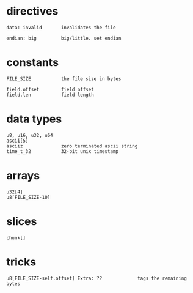# directives

    data: invalid       invalidates the file

    endian: big         big/little. set endian


# constants

    FILE_SIZE           the file size in bytes

    field.offset        field offset
    field.len           field length


# data types
    u8, u16, u32, u64
    ascii[5]
    asciiz              zero terminated ascii string
    time_t_32           32-bit unix timestamp


# arrays

    u32[4]
    u8[FILE_SIZE-10]


# slices
    chunk[]


# tricks

    u8[FILE_SIZE-self.offset] Extra: ??             tags the remaining bytes
